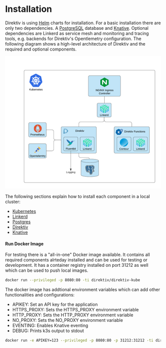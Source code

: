 # Installation

Direktiv is using [Helm](https://helm.sh/) charts for installation. For a basic installation there are only two dependencies. A [PostgreSQL](database) database and [Knative](direktiv). Optional dependencies are Linkerd as service mesh and monitoring and tracing tools, e.g. backends for Direktiv's Opentlemetry configuration. The following diagram shows a high-level architecture of Direktiv and the required and optional components.
<div class ="image-wrapper">
<p align="center">
<img src="arch.png" alt="Direktiv Overview"/>
</p>
<div>

The following sections explain how to install each component in a local cluster:

- [Kubernetes](kubernetes)
- [Linkerd](linkerd)
- [Postgres](database)
- [Direktiv](direktiv)
- [Knative](direktiv#knative)


#### Run Docker Image

For testing there is a "all-in-one" Docker image available. It contains all required components alrteday installed and can be used for testing or development. It has a container registry installed on port 31212 as well which can be used to push local images.


```bash title="Direktiv Docker Container"
docker run --privileged -p 8080:80 -ti direktiv/direktiv-kube
```

The docker image has addtional environment variables which can add other functionalities and configurations:

- APIKEY: Set an API key for the application
- HTTPS_PROXY: Sets the HTTPS_PROXY environment variable
- HTTP_PROXY: Sets the HTTP_PROXY environment variable
- NO_PROXY: Sets the NO_PROXY environment variable
- EVENTING: Enables Knative eventing
- DEBUG: Prints k3s output to stdout

```bash title="Direktiv Docker Container with API Key and Registry"
docker run -e APIKEY=123 --privileged -p 8080:80 -p 31212:31212 -ti direktiv/direktiv-kube
```
